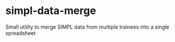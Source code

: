 # simpl-data-merge
Small utility to merge SIMPL data from multiple trainees into a single spreadsheet
